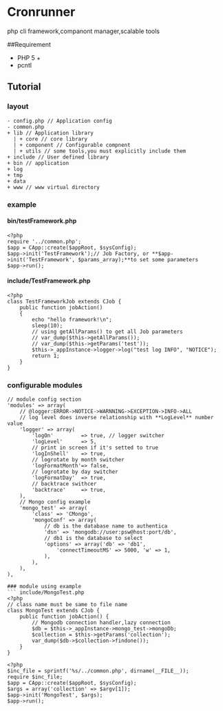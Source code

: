 Cronrunner
==========

php cli framework,companont manager,scalable tools

##Requirement
- PHP 5 +
- pcntl
## Tutorial
### layout
```
- config.php // Application config
- common.php
+ lib // Application library
  | + core // core library
  | + component // Configurable compnent
  | + utils // some tools,you must explicitly include them 
+ include // User defined library
+ bin // application
+ log 
+ tmp
+ data
+ www // www virtual directory 
```
### example
#### bin/testFramework.php
```
<?php
require '../common.php';
$app = CApp::create($appRoot, $sysConfig);
$app->init('TestFramework');// Job Factory, or **$app->init('TestFramework', $params_array);**to set some parameters
$app->run();
```
#### include/TestFramework.php
```
<?php
class TestFrameworkJob extends CJob {
    public function jobAction()
    {
        echo "hello framework!\n";
        sleep(10);
        // using getAllParams() to get all Job parameters
        // var_dump($this->getAllParams());
        // var_dump($this->getParams('test'));
        $this->_appInstance->logger->log("test log INFO", "NOTICE");
        return 1;
    }
}
```
### configurable modules
```here is a example of module config
// module config section
'modules' => array(
    // @logger:ERROR->NOTICE->WARNNING->EXCEPTION->INFO->ALL
    // log level does inverse relationship with **LogLevel** number value
    'logger' => array(
        'logOn'         => true, // logger switcher
        'logLevel'      => 5,
        // print in screen if it's setted to true
        'logInShell'    => true,
        // logrotate by month switcher
        'logFormatMonth'=> false,
        // logrotate by day switcher
        'logFormatDay'  => true,
        // backtrace swithcer
        'backtrace'     => true,
    ),
    // Mongo config example 
    'mongo_test' => array(
        'class' => 'CMongo',    
        'mongoConf' => array(
            // db is the database name to authentica
            'dsn' => 'mongodb://user:psw@host:port/db',
            // db1 is the database to select 
            'options' => array('db' => 'db1', 
                'connectTimeoutMS' => 5000, 'w' => 1,
            ),
        ),
    ),
),

### module using example
``` include/MongoTest.php
<?php
// class name must be same to file name
class MongoTest extends CJob {
    public function jobAction() {
        // Mongodb connection handler,lazy connection
        $db = $this->_appInstance->mongo_test->mongoDb;     
        $collection = $this->getParams('collection');
        var_dump($db->$collection->findone());
    }
}
```
```bin/mongo_test.php
<?php
$inc_file = sprintf('%s/../common.php', dirname(__FILE__));
require $inc_file;
$app = CApp::create($appRoot, $sysConfig);
$args = array('collection' => $argv[1]);
$app->init('MongoTest', $args);
$app->run();
```

